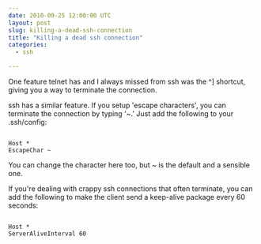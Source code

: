 ```yaml
---
date: 2010-09-25 12:00:00 UTC
layout: post
slug: killing-a-dead-ssh-connection
title: "Killing a dead ssh connection"
categories:
  - ssh

---
```

<p>One feature telnet has and I always missed from ssh was the ^] shortcut, giving you a way to terminate the connection.</p>

<p>ssh has a similar feature. If you setup 'escape characters', you can terminate the connection by typing '~.' Just add the following to your .ssh/config:</p>

```

Host *
EscapeChar ~
```

<p>You can change the character here too, but ~ is the default and a sensible one.</p>

<p>If you're dealing with crappy ssh connections that often terminate, you can add the following to make the client send a keep-alive package every 60 seconds:</p>

```

Host *
ServerAliveInterval 60
```